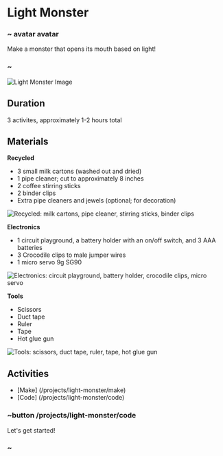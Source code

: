 # Light Monster 

### ~ avatar avatar 
Make a monster that opens its mouth based on light! 
### ~ 

![Light Monster Image](/static/cp/projects/light-monster-.JPG)

## Duration 

3 activites, approximately 1-2 hours total 

## Materials 

**Recycled** 
* 3 small milk cartons (washed out and dried)
* 1 pipe cleaner; cut to approximately 8 inches 
* 2 coffee stirring sticks 
* 2 binder clips 
* Extra pipe cleaners and jewels (optional; for decoration)

![Recycled: milk cartons, pipe cleaner, stirring sticks, binder clips](/static/cp/projects/light-monster/recycle.png)

**Electronics** 
* 1 circuit playground, a battery holder with an on/off switch, and 3 AAA batteries 
* 3 Crocodile clips to male jumper wires 
* 1 micro servo 9g SG90 

![Electronics: circuit playground, battery holder, crocodile clips, micro servo](/static/cp/projects/light-monster/eletronic.png)

**Tools** 
* Scissors 
* Duct tape 
* Ruler 
* Tape
* Hot glue gun 

![Tools: scissors, duct tape, ruler, tape, hot glue gun](/static/cp/projects/light-monster/tool.png)

## Activities 
* [Make] (/projects/light-monster/make)
* [Code] (/projects/light-monster/code)

### ~button /projects/light-monster/code

Let's get started! 

### ~ 

